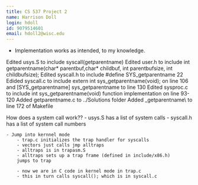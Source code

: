 ```yaml
---
title: CS 537 Project 2
name: Harrison Doll
login: hdoll
id: 9079514601
email: hdoll2@wisc.edu
---
```


- Implementation works as intended, to my knowledge.

Edited usys.S to include syscall(getparentname)
Edited user.h to include int getparentname(char* parentbuf,char* childbuf, int parentbufsize, int childbufsize);
Edited syscall.h to include #define SYS_getparentname 22
Edided syscall.c to include extern int sys_getparentname(void); on line 106 and [SYS_getparentname] sys_getparentname to line 130
Edited sysproc.c to include int sys_getparentname(void) function implementation on line 93-120
Added getparentname.c to ../Solutions folder
Added _getparentname\ to line 172 of Makefile

How does a system call work??
    - usys.S has a list of system calls
    - syscall.h has a list of system call numbers

    - Jump into kernnel mode
        - trap.c initializes the trap handler for syscalls
        - vectors just calls jmp alltraps
        - alltraps is in trapasm.S
        - alltraps sets up a trap frame (defined in include/x86.h)
        jumps to trap

        - now we are in C code in kernel mode in trap.c
        - this in turn calls syscall(); which is in syscall.c

